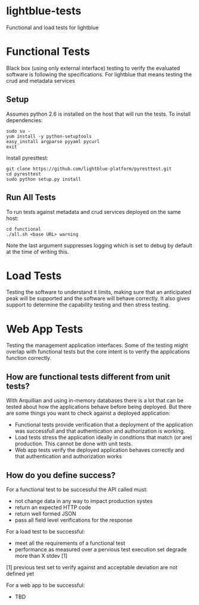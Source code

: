 lightblue-tests
===============

Functional and load tests for lightblue

# Functional Tests
Black box (using only external interface) testing to verify the evaluated software is following the specifications.  For lightblue that means testing the crud and metadata services

## Setup
Assumes python 2.6 is installed on the host that will run the tests.  To install dependencies:
```
sudo su -
yum install -y python-setuptools
easy_install argparse pyyaml pycurl
exit
```

Install pyresttest:
```
git clone https://github.com/lightblue-platform/pyresttest.git
cd pyresttest
sudo python setup.py install
```

## Run All Tests
To run tests against metadata and crud services deployed on the same host:
```
cd functional
./all.sh <base URL> warning
```
Note the last argument suppresses logging which is set to debug by default at the time of writing this.

# Load Tests
Testing the software to understand it limits, making sure that an anticipated peak will be supported and the software will behave correctly. It also gives support to determine the capability testing and then stress testing.

# Web App Tests
Testing the management application interfaces.  Some of the testing might overlap with functional tests but the core intent is to verify the applications function correctly.

## How are functional tests different from unit tests?
With Arquillian and using in-memory databases there is a lot that can be tested about how the applications behave before being deployed.  But there are some things you want to check against a deployed application:
* Functional tests provide verification that a deployment of the application was successfull and that authentication and authorization is working.
* Load tests stress the application ideally in conditions that match (or are) production.  This cannot be done with unit tests.
* Web app tests verify the deployed application behaves correctly and that authentication and authorization works

## How do you define success?
For a functional test to be successful the API called must:
* not change data in any way to impact production systes
* return an expected HTTP code
* return well formed JSON
* pass all field level verifications for the response

For a load test to be successful:
* meet all the requirements of a functional test
* performance as measured over a pervious test execution set degrade more than X stdev [1]

[1] previous test set to verify against and acceptable deviation are not defined yet

For a web app to be successful:
* TBD
